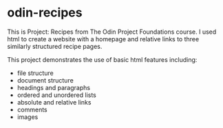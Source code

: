 # odin-recipes
This is Project: Recipes from The Odin Project Foundations course. I used html to create a website with a homepage and relative links to three similarly structured recipe pages.

This project demonstrates the use of basic html features including:
- file structure
- document structure
- headings and paragraphs
- ordered and unordered lists
- absolute and relative links
- comments
- images